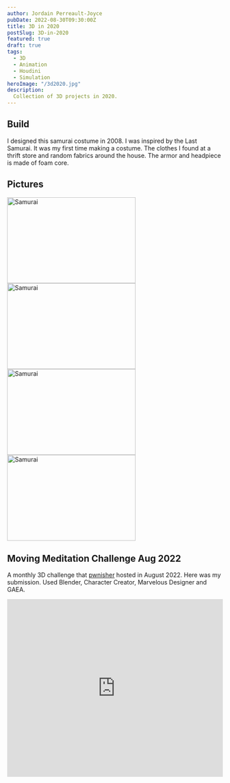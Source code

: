 ```yaml
---
author: Jordain Perreault-Joyce
pubDate: 2022-08-30T09:30:00Z
title: 3D in 2020
postSlug: 3D-in-2020
featured: true
draft: true
tags:
  - 3D
  - Animation
  - Houdini
  - Simulation
heroImage: "/3d2020.jpg"
description:
  Collection of 3D projects in 2020.
---
```

## Build

I designed this samurai costume in 2008. I was inspired by the Last Samurai. It was my first time making a costume. The clothes I found at a thrift store and random fabrics around the house. The armor and headpiece is made of foam core.

## Pictures

<div class="grid grid-cols-4 gap-2">
<img src="/project/images/samurai-costume/Samurai5.jpg" alt="Samurai" width="300" height="200">
<img src="/project/images/samurai-costume/Samurai4.jpg" alt="Samurai" width="300" height="200">
<img src="/project/images/samurai-costume/Samurai3.jpg" alt="Samurai" width="300" height="200">
<img src="/project/images/samurai-costume/Samurai2.jpg" alt="Samurai" width="300" height="200">
</div>

## Moving Meditation Challenge Aug 2022

A monthly 3D challenge that [pwnisher](https://www.youtube.com/watch?v=WiGh5BFHy7w) hosted in August 2022. Here was my submission. Used Blender, Character Creator, Marvelous Designer and GAEA. 

<iframe width="100%" height="414" src="https://www.youtube.com/embed/63heLSC7SeY" title="YouTube video player" frameborder="0" allow="accelerometer; autoplay; clipboard-write; encrypted-media; gyroscope; picture-in-picture; web-share" allowfullscreen></iframe>

